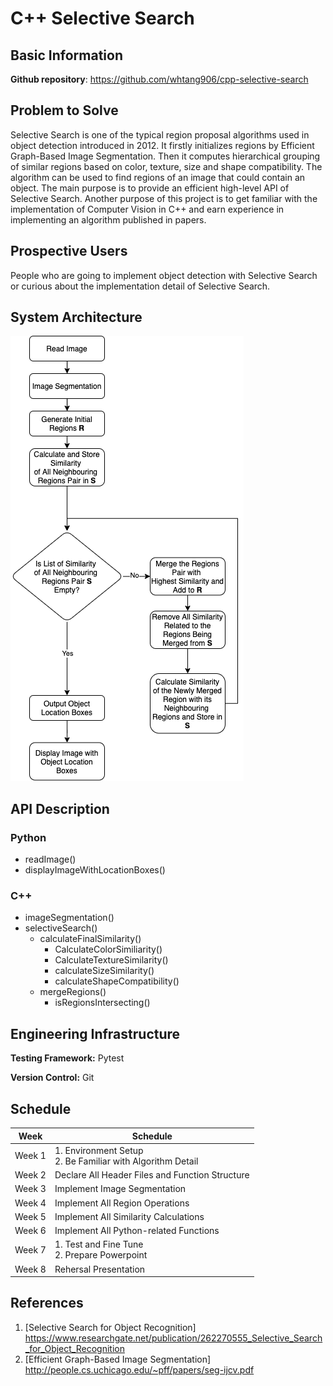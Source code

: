 C++ Selective Search
===========================
## Basic Information

**Github repository**: https://github.com/whtang906/cpp-selective-search

## Problem to Solve
Selective Search is one of the typical region proposal algorithms used in object detection introduced in 2012. It firstly initializes regions by Efficient Graph-Based Image Segmentation. Then it computes hierarchical grouping of similar regions based on color, texture, size and shape compatibility. The algorithm can be used to find regions of an image that could contain an object.
The main purpose is to provide an efficient high-level API of Selective Search.
Another purpose of this project is to get familiar with the implementation of Computer Vision in C++ and earn experience in implementing an algorithm published in papers.

## Prospective Users
People who are going to implement object detection with Selective Search or curious about the implementation detail of Selective Search.

## System Architecture
![System Architecture](./selective_search.png "System Architecture")

## API Description
### Python
- readImage()
- displayImageWithLocationBoxes()

### C++
- imageSegmentation()
- selectiveSearch()
  - calculateFinalSimilarity()
    - CalculateColorSimiliarity()
    - CalculateTextureSimilarity()
    - calculateSizeSimilarity()
    - calculateShapeCompatibility()
  - mergeRegions()
    - isRegionsIntersecting()

## Engineering Infrastructure
**Testing Framework:** Pytest

**Version Control:** Git

## Schedule

| Week | Schedule |
| ------------- | ------------- |
| Week 1  | 1. Environment Setup<br/>2. Be Familiar with Algorithm Detail |
| Week 2  | Declare All Header Files and Function Structure |
| Week 3  | Implement Image Segmentation |
| Week 4  | Implement All Region Operations |
| Week 5  | Implement All Similarity Calculations |
| Week 6  | Implement All Python-related Functions |
| Week 7  | 1. Test and Fine Tune<br/> 2. Prepare Powerpoint |
| Week 8  | Rehersal Presentation |

## References
1. [Selective Search for Object Recognition] https://www.researchgate.net/publication/262270555_Selective_Search_for_Object_Recognition
2. [Efficient Graph-Based Image Segmentation] http://people.cs.uchicago.edu/~pff/papers/seg-ijcv.pdf

